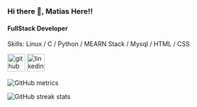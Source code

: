 ### Hi there 👋, Matias Here!!
#### FullStack Developer

Skills: Linux / C / Python / MEARN Stack / Mysql / HTML / CSS



[<img src='https://cdn.jsdelivr.net/npm/simple-icons@3.0.1/icons/github.svg' alt='github' height='40'>](https://github.com/Ripjawws)  [<img src='https://cdn.jsdelivr.net/npm/simple-icons@3.0.1/icons/linkedin.svg' alt='linkedin' height='40'>](https://www.linkedin.com/in/www.linkedin.com/in/MatPirez/)  

![GitHub metrics](https://metrics.lecoq.io/Ripjawws)  

![GitHub streak stats](https://github-readme-streak-stats.herokuapp.com/?user=Ripjawws)  

